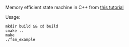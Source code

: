 Memory efficient state machine in C++ from [this tutorial](https://www.aleksandrhovhannisyan.com/blog/dev/finite-state-machine-fsm-tutorial-implementing-an-fsm-in-c/)

Usage:
```
mkdir build && cd build
cmake ..
make
./fsm_example
```
